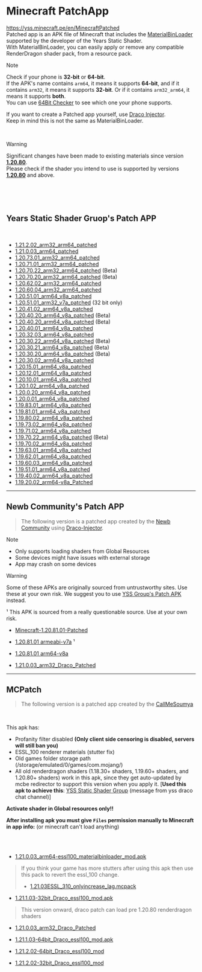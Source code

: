 # Minecraft PatchApp
https://yss.minecraft.pe/en/MinecraftPatched  
Patched app is an APK file of Minecraft that includes the [MaterialBinLoader](https://github.com/ddf8196/MaterialBinLoader) supported by the developer of the Years Static Shader.  
With MaterialBinLoader, you can easily apply or remove any compatible RenderDragon shader pack, from a resource pack.  

>[!NOTE]
> Check if your phone is **32-bit** or **64-bit**.  
> If the APK's name contains `arm64`, it means it supports **64-bit**, and if it contains `arm32`, it means it supports **32-bit**. Or if it contains `arm32_arm64`, it means it supports **both**.<br>
> You can use [64Bit Checker](https://play.google.com/store/apps/details?id=com.danielpolish.a64bitchecker) to see which one your phone supports.
> 
> If you want to create a Patched app yourself, use [Draco Injector](https://github.com/mcbegamerxx954/draco-injector).<br>
> Keep in mind this is not the same as MaterialBinLoader.

<br/>

>[!WARNING]
> Significant changes have been made to existing materials since version **<U>1.20.80</U>**.  
> Please check if the shader you intend to use is supported by versions **<U>1.20.80</U>** and above.

<br/>
<br/>
<br/>

## Years Static Shader Gruop's Patch APP

<br/>

* [1.21.2.02_arm32_arm64_patched](https://www.mediafire.com/file/9qw72efpy3oi109/1.21.2.02_arm32_arm64_patched.apk)
* [1.21.0.03_arm64_patched](https://download2444.mediafire.com/45z2d0c467vgbfNcoFW7vt2sEp6UK7rxYogZl8d6Y_boOOVtm88cQhP6t6BLXJ_ellz_LDWkIumXZQDn-hAbFl3x5T2UIA5bYwReJvidCmqb6EU9QQ9xqLEvrtZsvebfH3tyeB2cjeIn9M5-7pi5s5oPIPvXDir1j99jG0taEQ/mgpqw1voqnz9lik/1.21.0.03_arm64_patched.apk)
* [1.20.73.01_arm32_arm64_patched](https://download2438.mediafire.com/xnvgf1bwrvfgWpQXYADXHeSc-kJd8Mnk7vPDeRCQCfFPXEKOcA073svZNgTYQ6sfHitpfBxK13LTDQ0Q1b9YrnWODr0GUH182gm_QBu2FuTulC79C-JHNxl3gthG-N5pyguxUCYczNFIzzJpI4pMEq8SodQ1LKloCp9UGvLEDA/jo15op4cxyyoh7o/1.20.73.01_arm32_arm64_patched.apk)
* [1.20.71.01_arm32_arm64_patched](https://download2433.mediafire.com/91foyodhjhfg_YudARFlwmZgOz1Hav9FnUh7GK8loPEJJiGJalKQ-nSO14OvQwh27qR_PNWhtefxBJBShHY5DpgUYvprQn3oFeuvtB-zKYCZquHjPI9dCh7T07BDmpbFIzycO6tR6q0A8cFeuvzuX9QNLGDmOI_1qZjWsSZ-IQ/n47z19qhm7xqtel/1.20.71.01_arm32_arm64_patched.apk)
* [1.20.70.22_arm32_arm64_patched](https://download2390.mediafire.com/13slmhmv89bglob39cdZNM8Rh_esgg_GnepyP1vWM4qnLtzsUkk695Sjd4blsocuoXIS8cdAfbBkQKgP0jlirDyIxyGuP-EY3KpSjkImpO-wx9RRSfYEnaVb7dfpSRjvwd5x2B2ozKUi0IEuW5Dv_95Y8OGSkqk4xFr5H86gIw/tvh6x8ihp7fvpmb/1.20.70.22_arm32_arm64_patched.apk) (Beta)
* [1.20.70.20_arm32_arm64_patched](https://download1585.mediafire.com/qu1tk2v8h6xgoDsZhJ63rbJGjOL_lgFKOe_q8TSoPwpNvrKd0k5Sh2dqGc3WReIoqBki-EmAbvesg8Y6J41FYbB8X9VJaLOmuHoUs-YIJJboMkpDUgZRJ-ZpWrMX-zxl3jFM4eE9RkVHbqT-KlRA3RFWJ2MF0chr75wKqX-JwA/e6c54z0zr4eb18g/1.20.70.20_arm32_arm64_patched.apk) (Beta)
* [1.20.62.02_arm32_arm64_patched](https://download2294.mediafire.com/o1j0g5aar3dgIvP2Zo9BY-mWrpBByRIODAKiy5_kb-3udleJ_rilKMCTt5s3tsiVmJ3gQyRUuztUMyHwnaQGVhNrRXeoDul_0brWb5Nf46xsDLKTnZKbPbWKuaoUg_DNCjifpyBNaxeyUyLf964STK8_UAGc5MTZynS1xLw2Rg/qumb90mv6rslv2a/1.20.62.02_arm32_arm64_patched.apk)
* [1.20.60.04_arm32_arm64_patched](https://download2393.mediafire.com/dz2im2vh2gggcwDKfu4cCMzWXJYPXmiSk8Rj1sEfr259WSYalbTb0AU7HvgNjpFXKyLPAfoqms-fQArT-RiuW2fRaxRMJ1k458T3JxfoLLCD_YQ3el2qi5WW5EBsT7cLLx97nRWDDujxbPn-_ACX3W5KBtR40schpEPgbttocw/464olxxg76ng27d/1.20.60.04_arm32_arm64_patched..apk)
* [1.20.51.01_arm64_v8a_patched](https://download2392.mediafire.com/coem6ymgxfygfcRFa4iXylTTONHDJAtthN5qRWuXPRI54XxjQXgOa6zyAsEAevfPnufE2GlgpZB_WeTY512HFHEVn3ZnDXBz_rISWV8wKo3DNzM4Qxc88ouj1IJf8wkRROb6VbcSqQk_7tI17MHV0S4t89TdtbLi3HDZmcTDFg/pplk51uj3cflkv2/1.20.51.01_arm64_v8a_patched.apk)
* [1.20.51.01_arm32_v7a_patched](https://download2435.mediafire.com/35m0ztyd63sgmnPRgKzXddVuCuHNZvFyvPUp-2ZK9gkumaOQD31f0b0QMp04ZQLgMIA4ZNi3ib1phB73_j838Vzjurt5a0k_iqLB6UI6wJoMHnx3PjYUsENoiWT1DnqSU5GiD--CGAAPOeagOqO_RiRXelv_PEiysGOBu1GYf1JenVM/f6qaggi56jn8tk9/1.20.51.01_arm32_v7a_patched.apk) (32 bit only)
* [1.20.41.02_arm64_v8a_patched](https://download2391.mediafire.com/c6gdbcv0jeqgNaGwGVOXqur2W2qehRvg2vZpG6rufpxszrULg9uiXlwAMSWY1KXlLt7v2SwVAeGudQxyPSBNct8wczEyydLKHlm2fUHHvYPtBcecaLqVYOa-tO3sO4z0HTB-5tASe5XNmtOFLDqpbj5YnGks94AFMgx_pqqp_w/eyhdpgboshmwlq1/1.20.41.02_arm64_v8a_patched.apk)
* [1.20.40.20_arm64_v8a_patched<!--POSSIBLE DUPLICATE?-->](https://download2264.mediafire.com/1337rzx75hggixcsX0FjHmJF2cw6LKJhuHjUsb26JMMPM53gQ-pI2h8kydr6amInMu2tK-bzC49xaJ0JB3nGz8iId7zGFZMy9J36gGR-xdY8MpqfUTiniJbRci0kNFJuPfKMx19APxcDwPG1qvFQadkqj9cHdDTzVrUaUcXGtg/tnbo8pt78nnt2m1/1.20.40.20_arm64_v8a_patched.apk) (Beta)
* [1.20.40.20_arm64_v8a_patched](https://download2264.mediafire.com/9cij2dn8nb0g12SkO44_pr8DMKsD0ExBFXYaQJWnyUUFaAtbuIy78c-X_8YYw261Xx-Lktv04Yh-1OhSR-t5TeQUInQ_uZRv6UPV9CjSQ1A_Ah3lnuO_xxmAeeouRnn3b-egfXhNoS7K9zX1_u53PdPBbaD0LGCSUesRNWpSbg/tnbo8pt78nnt2m1/1.20.40.20_arm64_v8a_patched.apk) (Beta)
* [1.20.40.01_arm64_v8a_patched](https://download2434.mediafire.com/ydujuynzz76ghooJF8iQOwA1vIY35rhSOlzOprpc_NTf2HmUzF9gNf5gsPo3iz31ZLT3vPiV_y27AElWE6rodgS8WWdxS3bDWrJOssCbZdGXgF70PS-hYphBjsKJ822MpuMMVjgSVp96EXs4GMjFu2hOeT5ErnP5qiMf-IRvSg/olatjslsodtp9nk/1.20.40.01_arm64_v8a_patched.apk)
* [1.20.32.03_arm64_v8a_patched](https://download2281.mediafire.com/hkz64wckovrgyubcD9m0WXb7TpqlEtbLaZH4QpnQjgJyQ5dETGHnIOvnUN-INgB25ueuju9ed2faPEICyX1k3KxZKvjBuHrrlBTQ_w3U0LtPCnLnf5mjP_d68FiDhZ7Rah0JkKdv-bfTMfvPACPJNwwV28RTxMGeN_xdl2WJ_Q/jbiun3m59ustpo3/1.20.32.03_arm64_v8a_patched.apk)
* [1.20.30.22_arm64_v8a_patched](https://download2389.mediafire.com/61x2d9w9zjvgYq68mHxsODQ4BkLVSAWrXVo2T80XcEdBIGTlew8qOPNGb1qV-u_-vp3TvL3x3JoHL8_kTeEtzp-05bH0zaoylFpfybvjseqWUiUxI3Ob_HjZVhz-3XT2muT7iih81mPsKZSiBuwoMHcvojwXCfk5H5lvS6s95w/sdylc8glbqjb0v4/1.20.30.22_arm64_v8a_patched.apk) (Beta)
* [1.20.30.21_arm64_v8a_patched](https://download2393.mediafire.com/gdcfdsf1ajlg-cEVrK6ejbqubd1EHMgCkY7p8v445I_1M4jzGNF2oOjw7-g8wwYw8H6-GmAI_V1_y3XYOMAGiZJWnnWkd9Kfr4KftcxaxJtUiFu9wPQ_Kxm4Tn8ym-plysVw33PX0KlX9N2CCpavZDFN_1qZamWnrRavlSDWMg/ulppkigrnhphzqt/1.20.30.21_arm64_v8a_patched.apk) (Beta)
* [1.20.30.20_arm64_v8a_patched](https://download2392.mediafire.com/wvgzyzvcbxigzDVWyod3wQoIRxOSNZBR8HSn6ot3P3EHtJYAlYLovC41RSkNuTUfxRn6I4aca85owxwZOlM6koDJg-HXyZWCvWAtKSiHvWmStWuo-5Y61T-4yi-bT3udlwyUkqGOKWa1kR-Ay4wHiVuY9gXpEhqPw-zKuXtGkaPV/zuumsd4vl1kyrhq/1.20.30.20_arm64_v8a_patched.apk) (Beta)
* [1.20.30.02_arm64_v8a_patched](https://download2388.mediafire.com/38s77jstskvghaNXe2cIv8EDITyaAsjzjTN8yLb9w6xdKG4goldqwEMVOsm3r8TxG_iUFskOnqwbRKsRFNgSHl52Tv6eMW0VRPng1pcoA5Eoe7bMbp0bayZedFdkqQ9odRXVDTnrfK6RDarkIBEF6ONCvu9PfTCl7hKLfqAymg/61k2gzvdsdz6gip/1.20.30.02_arm64_v8a_patched.apk)
* [1.20.15.01_arm64_v8a_patched](https://www.mediafire.com/file/m7zmheqbp57qjv2/1.20.15.01_arm64_v8a_patched.apk/file?dkey=2brcqkhb3j0&r=939)
* [1.20.12.01_arm64_v8a_patched](https://download2445.mediafire.com/tni119rx6exgT1-y9NtfW2eUqVB9DfYftPyxPhYg0T6HRM_sPvLJTUVoMc9dWib7tix-It3drIu3dnkjgXAXaobH4XSC_-g652T0QbOr_dYTQvYe5TayV9R_7xCwBLWh2_v0cd5cjNXeXF6S0JuM0_3yHFqfw5pp-JEER6Srog/8chmoae5f2ew26b/1.20.12.01_arm64_v8a_patched.apk)
* [1.20.10.01_arm64_v8a_patched](https://download2449.mediafire.com/bvmejdmhh5rgAIjBnG4_IxiqAXePmEIDLXnTEbRf3k9q7FK5w1mPw-Hg6fAgeMev3weCjIt9odIvJB85-Rg-eQZZMBTpaAGXB9HGpNZPGheBf1NmEi3k1wg0QZQB8j-0bz2oO9tfxq-MnUwUNw7O_M0Rh_NIVEOXwULvng6jQA/d3c0ep06x2wmkd4/1.20.10.01_arm64_v8a_patched.apk)
* [1.20.1.02_arm64_v8a_patched](https://download2334.mediafire.com/l408x0m3tqjgwNPtsXjJWBL_fwq1NDkAAjkL84axomoghrQ2TR5NZsUKpcPFwKSvfaTILwdeCqo_kYoQ-cD0_elAvpGXV27JN1TmhiNleU17T41ULIK9uZe-k1AO9HfuNrphsGrp3PdP_gfGw5cGq6lnEiRr4IAVL9juylb5Pg/l9eclrhvklgo1kc/1.20.1.02_arm64_v8a_patched.apk)
* [1.20.0.20_arm64_v8a_patched](https://download2390.mediafire.com/1fuzaxchumjgBApj2ks_6JL9f3cP5n0KUtyLqPLhgtoJPsLwdzE06_2eReEVRiH9OcPfozmt7GmDksSFX5GMQLApdMt0c4_mQ7JJN8bI_NhURa6qc_hTjLd2IL4nJlRBocibpw_HWcaFPJZQmd9u_TGGZGXRy6d_PVyo_XdwmA/yxgidhcexnf95ra/1.20.0.20_arm64_v8a_patched.apk)
* [1.20.0.01_arm64_v8a_patched](https://download2433.mediafire.com/4h21l6q30chg6krWQRdYEOWgc8sS429RADYHijejuc9XxYpZ1AagR_8XXl9H4Qbh9ZyL5ceawvdPKG-REsu8IN8rzMhfMA5S-n6jlwRqDiYc3ohf35he8tvkLDrB6lHT4X36heKOr9oiU7-Kwkm8glAWg4hwaYCE0EE7AjCPaQ/hsiuqd1h512xu5r/1.20.0.01_arm64_v8a_patched.apk)
* [1.19.83.01_arm64_v8a_patched](https://download2270.mediafire.com/l9n70rk34c2gxjnVCN1XznTQ5TKLrFHLa37SAmCgeQywp4KUAOA9U6X50NPvKvPwjS40sL2wp_y7y9cRMn1uE_PHHdNed3M4KYDRbaLvQEZmnJLlWda2bRQkX5RKWBU0O9mhlBNTaZDKJv2AdB8eJVbZBkYsxz9ZOGWvlh_4hQ/6sz1fusghiwaw7t/1.19.83.01_arm64_v8a_patched.apk)
* [1.19.81.01_arm64_v8a_patched](https://download2302.mediafire.com/pzutfw0ny4rgO5lqxBeFa0cSISef9lpc4SESTBh4jyzECgnviPVg6HvxtCYKCKjdsMYKJCp8eCBCtzNDCnGPDdvL-NgOtk3MeyJJtibixIkmCaN_N5KWj7OTy-cYohq8bliHIqXVAQgpJRlEmxV9bc5opU9pbDOUnN7eQZgOxQ/jnzot77zcfyha46/1.19.81.01_arm64_v8a_patched.apk)
* [1.19.80.02_arm64_v8a_patched](https://download2302.mediafire.com/x8l2levki2mgeH-C2khC2meqS6wuRRFhHGEPb_Oki1DY6-XvWkw-q9RkJySkIIwnkkV21sqzYur-eodg8KwV7XLbiSyRRFP15TwmWA2Pv0-4WkqjxyDRvX9OeRRsErXWylIod-eVj0NasUKgWaaLvvzW2Mi963o8WpASUdmIOg/mze0lxsnd15487l/1.19.80.02_arm64_v8a_patched.apk)
* [1.19.73.02_arm64_v8a_patched](https://download2289.mediafire.com/pp588csl2f2gVNf3Ql0tM3guk3yvargiPxbZTdwsnykKuw---FE9Gu9te1wZx7dlQ5x-M9ELeu5JOpVyl4g3t_hX1tDanasGYCl15-U22xSXB9eLI982BNh1ntfb71N59Fea3wpv2A_efpehlTu_XOtxovNVwvdvnGil9zlv5A/jkrkhm2eu7h1giy/1.19.73.02_arm64_v8a_patched.apk)
* [1.19.71.02_arm64_v8a_patched](https://download851.mediafire.com/az07jmd9cztgoiLjlNIJmHdqydthUSvbYeNAvpiLRFV9ZmY1eNR7o6THSUnQ6Llz9nSnRoc1lD1s_gf4zTQp9g-uGuIKjvWJRB_rge_bTrZVl2T30jYGyNKtHTwsP8fk7mPSnz5qSgkYScYaj8XBrcNrJy_ExkCdOTokngfvSA/c1anxd59sc6b8fz/1.19.71.02_arm64_v8a_patched.apk)
* [1.19.70.22_arm64_v8a_patched](https://download1525.mediafire.com/ze007oz7fi5gNqtmxTUglKIVBNBhni2t4-FzOk4ZNDcqq-R2-ipEgPsN-pw68NEfU7iYhGTfBFohuXj7l5THlHwbvG8BWVl_kgmJlucX8sejISfoHlYqi_WyWT-QlpssLMLcD6DTcsvxU-M_kKDf3lDl3PqGqmX8JPVzHGGwzA/pkha756gzpjmiyq/1.19.70.22_arm64_v8a_patched.apk) (Beta)
* [1.19.70.02_arm64_v8a_patched](https://download2274.mediafire.com/flt1j82mqyagPC1CcJOPRz9EMwtLmBmZZt73DgfOeKNLzgofBVbSFMGDKF2ZJa9aLMwNgpXi0NzBxQwy9QsVXsGHKwI7Yt-oVkz6x7lEWsDqzd1EZefv5Zl0vcxBP1MHzsttZn1DGJ6JLDkeezgi62apg_BqKqmsr-2IXCIAsw/ak0k2t73lepo2td/1.19.70.02_arm64_v8a_patched.apk)
* [1.19.63.01_arm64_v8a_patched](https://download1502.mediafire.com/akgg6f5t01cgQgjeAwWayWQogL9o-GIdlHVjw5v9w4_YJMS4GrMidg58ZZEpEMIBukLToqO00s00OWlaPiOPi3ri-BfWb7CZHDtKl5pAy5g0I70_3x_v1UbAILGJEycYNYDb52sCl3aAcCm6RF8AqU1u4jvue6k9kFB6UNJr2w/yp61e5nrl78agsv/1.19.63.01_arm64_v8a_patched.apk)
* [1.19.62.01_arm64_v8a_patched](https://download1077.mediafire.com/ai9akzrabb2gTb3fVZWNArrEG9LeZwfhccC0LCZ4jP6A9WP1B38_5TGs1Nz6cpKypmbH-NqI_9CE39MPe4TKSsldMvF8NzZhWSJUM1kLztlemyw-JcFh39rks6tPrh6tf-ytUQd1Lwz8d-lT9FOz8OCVzSVW9gKXGV2XpZICIA/34rzcg27h3zwq9f/1.19.62.01_arm64_v8a_patched.apk)
* [1.19.60.03_arm64_v8a_patched](https://download1649.mediafire.com/pr2aa4jtpamgPR5u2xXLg25jAEno-m8H6SvR91iFNTFHi0BS18XD68JYdA8WZTbBxO9_Tk7hw8ugDDhbIL3cYqxlCmWsVwC93FbofmhMq8KGrTOhPldLm4uDjuwUOE4L8tXVzGq11SBy0MUXdBLJSRXfolBjfDt-CAkrCat74Q/st7xj042whgjuug/1.19.60.03_arm64_v8a_patched.apk)
* [1.19.51.01_arm64_v8a_patched](https://download2301.mediafire.com/pib0hwlfmt0grkO_--VUPIGPnrKqo7V_Ewc4_YzLoZuK6oVeBJQ4HiTz_LEtJnF0nmdvu-bFMjB9w2cyn9YHnY2DFaY25MQle72Es4cb1DZx0I0LCZ9Ai61TkA2yJgW1SelNLkjgzbEwM74jOBL_6pVrJ9XkpsOmy8gbRJyD_Q/p00u4q2fre1ra7c/1.19.51.01_arm64_v8a_patched.apk)
* [1.19.40.02_arm64_v8a_patched](https://download1074.mediafire.com/agc2ubr682vgtumchjOPp5cQhQYJQoy-yWLG0P6qEMpmogFhUT5U1jcIR5VgDr-73IROuMLl7einzgFLSnzGM-_y63Ni7hKdNWd3AXD3wm0aHgfKOB29iWt6b36MPPHyQcWtMckwoxvuWwCBAcryuPvNlHi3roQlRgvZ6IBWkg/c4w3xvh4zjf33ce/1.19.40.02_arm64_v8a_patched.apk)
* [1.19.20.02_arm64-v8a_Patched](https://download2294.mediafire.com/pj08kazd64ag1OgXaLAT-SQnlOMZpCy3f4-AeceT87X6Hm810hQjCW5JGSsrTSrBQ76VhuubgRdeon0d4d_S-wZOTXVAI8i768krpbONUGC3lzC6RBeQwpBFRRI30IrJwSW-WPy0wPIReZAecgWeboRg-v5FEmrZxr7f41bK-g/6qsqi648qudbwso/1.19.20.02_arm64-v8a_Patched.apk)

</details>

---

## Newb Community's Patch APP

> The following version is a patched app created by the [Newb Community](https://discord.gg/newb-community-844591537430069279) using [Draco-Injector](https://github.com/mcbegamerxx954/draco-injector).

> [!NOTE]
> * Only supports loading shaders from Global Resources
> * Some devices might have issues with external storage
> * App may crash on some devices  

> [!WARNING]
> Some of these APKs are originally sourced from untrustworthy sites. Use these at your own risk. We suggest you to use [YSS Group's Patch APK](https://yss.minecraft.pe/en/MinecraftPatched) instead.
>
> ¹ This APK is sourced from a really questionable source. Use at your own risk.

* [Minecraft-1.20.81.01-Patched](https://download2431.mediafire.com/dlh54e2v3hzgjmPQG4tYELNj6JtpAwZsE4yyT2O9uFp620KZbUnd8GdbtcyRXudR5HTKZg4704x8K9eQKFsxqsJKDbszXfb9fBKBUqb7gt5ffK4460AFe-sos59GXMCwfrzIrXNayyUhXSj4Wpbk-ARDkYW4cZU9vvuao5Q27w/g0w2qco82dnf30y/Minecraft-1.20.81.01-Patched.apk)

* [1.20.81.01 armeabi-v7a](https://download2278.mediafire.com/1rzbh26a7btgpcPzuWqoyHM3TZ6uHeumaB431bEnclIGX70uLTUJ6bTpaK-ip6ZUmFZj39yAd8tCQQt09zAcTUnCtDg279x08aBQHtq20osC0YUGC0BMOIe_qIT0JWLvK42A27DPr7lkGIEpMMhVk_c0bTkezq_FRJ4VthBh9g/1qu8x52x06iauk5/minecraft-1.20.81.01-armeabi_v7a-patched.apk) ¹

* [1.20.81.01 arm64-v8a](https://download2336.mediafire.com/lgvdktnclsdgcrBUuSSUYvux4IM0PFUWx0Y2F6b2ze9Plxb5-Roas-Po1JtL2k3nSBFmyw-jp8UEva17195n4BEBXaH6IutqCJjavpjzq4lfJxY3neI9odHzoKKYKk4qtw3oei8kK8NO69vH49PdnHF113kou3SvQmnB1rpSaQ/azar13e4hb3uk3f/minecraft-1.20.81.01-arm64_v8a-patched.apk)


* [1.21.0.03_arm32_Draco_Patched](https://download2292.mediafire.com/hrpoq6ecufhg01XnOQP9mcoss7gafcOAhStfQ5nOrkEvrH3K9O144GdO4LcWAjdoCZ_hG2eQVasP3Kdvneud5KfEVMCrFz3C6GK2jRlSsH2NrPoCDx5i2HjHzE7L3Jkyfu8gjWH4_2cPP_JQAiPO0dOlU-nUGKTv-Wwsze3Drg/uz5cklcq88upm32/1.21.0.03_arm32_Draco_Patched.apk)


---

## MCPatch

> The following version is a patched app created by the [CallMeSoumya](https://discord.com/invite/Ue5Pbmjnwt)

<br/>

This apk has:
- Profanity filter disabled **__(Only client side censoring is disabled, servers will still ban you)__**
- ESSL_100 renderer materials (stutter fix) 
- Old games folder storage path (/storage/emulated/0/games/com.mojang/)
- All old renderdragon shaders (1.18.30+ shaders, 1.19.60+ shaders, and 1.20.80+ shaders) work in this apk, since they get auto-updated by mcbe redirector to support this version when you apply it. [**Used this apk to achieve this**: [YSS Static Shader Group](https://discord.com/channels/738688684223889409/1252921239413063690/1256413665184190525) (message from yss draco chat channel)]

**__Activate shader in Global resources only!!__**

__**After installing apk you must give `Files` permission manually to Minecraft in app info**:__ (or minecraft can't load anything)


<br/>
<br/>

* [1.21.0.03_arm64-essl100_materialbinloader_mod.apk](https://drive.google.com/file/d/19vnZmmtGcfVhFEfbFlGdYJbWP65RQV-r/view?usp=drivesdk)
> If you think your game has more stutters after using this apk then use this pack to revert the essl_100 change.
> * [1.21.03ESSL_310_onlyincrease_lag.mcpack](https://github.com/DominoKorean/Render-dragon-shader-list/raw/main/files/patchedapp/1.21.03ESSL_310_onlyincrease_lag.mcpack)

* [1.21.1.03-32bit_Draco_essl100_mod.apk](https://drive.google.com/file/d/1I1ExlNaI7JuvE45AWF11aqHlYMZygvMl/view?usp=drivesdk)
> This version onward, draco patch can load pre 1.20.80 renderdragon shaders
* [1.21.0.03_arm32_Draco_Patched](https://download2292.mediafire.com/hrpoq6ecufhg01XnOQP9mcoss7gafcOAhStfQ5nOrkEvrH3K9O144GdO4LcWAjdoCZ_hG2eQVasP3Kdvneud5KfEVMCrFz3C6GK2jRlSsH2NrPoCDx5i2HjHzE7L3Jkyfu8gjWH4_2cPP_JQAiPO0dOlU-nUGKTv-Wwsze3Drg/uz5cklcq88upm32/1.21.0.03_arm32_Draco_Patched.apk)
* [1.21.1.03-64bit_Draco_essl100_mod.apk](https://drive.google.com/file/d/1IwsuaTWGzn1WwT4qLf9wwd2mpWM3FEHb/view)

* [1.21.2.02-64bit_Draco_essl100_mod](https://www.mediafire.com/file/waynk0hpeqktsb0/1.21.2.02-64bit_Draco_essl100_mod.apk/file)
* [1.21.2.02-32bit_Draco_essl100_mod](https://www.mediafire.com/file/hc8xfaxtk90nxsg/1.21.2.02-32bit_Draco_essl100_mod.apk/file)